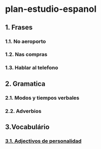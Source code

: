 # plan-estudio-espanol

## 1. Frases
### 1.1. No aeroporto
### 1.2. Nas compras
### 1.3. Hablar al telefono

## 2. Gramatica
### 2.1. Modos y tiempos verbales
### 2.2. Adverbios

## 3.Vocabulário
### [3.1. Adjectivos de personalidad](https://www.bomespanhol.com.br/vocabulario/adjetivos-de-personalidade)
